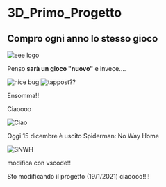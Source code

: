 # 3D_Primo_Progetto

## Compro ogni anno lo stesso gioco 



![eee logo](https://c.tenor.com/POOLezPLGXQAAAAM/ea-sports-e-ea-meme.gif)

Penso **sarà un gioco "nuovo"** e invece....

![nice bug](https://gif.fanpage.it/gif/58bb3ea9e4b06a43bc006460_1488666282012.gif) ![tappost??](https://media0.giphy.com/media/QfyGKmszKdBT2/giphy.gif)

Ensomma!!

Ciaoooo

![Ciao](https://www.itagnol.com/wp-content/uploads/2019/01/CIAO-300x179.jpg)


Oggi 15 dicembre è uscito Spiderman: No Way Home 

![SNWH](https://preview.redd.it/z27ujlkl0qp61.png?auto=webp&s=0ca3f97833cd2280f5fac0c17595d11ca7bf9631)

modifica con vscode!!

Sto modificando il progetto (19/1/2021) ciaoooo!!!!



